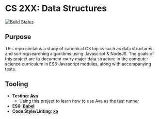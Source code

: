 # CS 2XX: Data Structures

[![Build Status](https://travis-ci.org/danyim/data-structures-js.svg?branch=master)](https://travis-ci.org/danyim/data-structures-js)

## Purpose
This repo contains a study of canonical CS topics such as data structures and sorting/searching algorithms using Javascript & NodeJS. The goals of this project are to document every major data structure in the computer science curriculum in ES6 Javascript modules, along with accompanying tests.

## Tooling
- **Testing: [Ava](https://github.com/avajs/ava)**
  - Using this project to learn how to use Ava as the test runner
- **ES6: [Babel](https://babeljs.io/)**
- **Code Style/Linting: [xo](https://github.com/sindresorhus/xo)**

